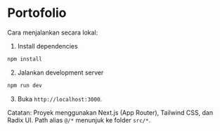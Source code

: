 # Portofolio

Cara menjalankan secara lokal:

1. Install dependencies
```bash
npm install
```

2. Jalankan development server
```bash
npm run dev
```

3. Buka `http://localhost:3000`.

Catatan: Proyek menggunakan Next.js (App Router), Tailwind CSS, dan Radix UI. Path alias `@/*` menunjuk ke folder `src/*`.
